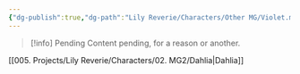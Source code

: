 ```yaml
---
{"dg-publish":true,"dg-path":"Lily Reverie/Characters/Other MG/Violet.md","permalink":"/lily-reverie/characters/other-mg/violet/","created":"2024-01-20T04:29:03.774-03:00","updated":"2024-01-20T04:45:25.850-03:00"}
---
```



>[!info] Pending
>Content pending, for a reason or another.

[[005. Projects/Lily Reverie/Characters/02. MG2/Dahlia\|Dahlia]]

